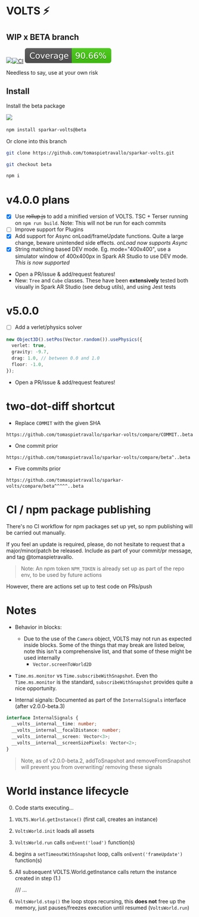 # VOLTS ⚡️

## WIP x BETA branch

![](https://img.shields.io/npm/v/sparkar-volts/beta?color=informational&label=npm)[![CI](https://github.com/tomaspietravallo/sparkar-volts/actions/workflows/test.yml/badge.svg?branch=beta)](https://github.com/tomaspietravallo/sparkar-volts/actions/workflows/test.yml) ![](coverage/badge.svg)

Needless to say, use at your own risk

## Install

Install the beta package

![](https://img.shields.io/npm/v/sparkar-volts/beta?color=informational&label=npm)

```bash
npm install sparkar-volts@beta
```

Or clone into this branch

```bash
git clone https://github.com/tomaspietravallo/sparkar-volts.git
```

```bash
git checkout beta
```

```bash
npm i
```

# v4.0.0 plans

- [x] Use <del>rollup.js</del> to add a minified version of VOLTS. TSC + Terser running on `npm run build`. Note: This will not be run for each commits
- [ ] Improve support for Plugins
- [x] Add support for Async onLoad/frameUpdate functions. Quite a large change, beware unintended side effects. _onLoad now supports Async_
- [x] String matching based DEV mode. Eg. mode="400x400", use a simulator window of 400x400px in Spark AR Studio to use DEV mode. _This is now supported_
- Open a PR/issue & add/request features!
- New: `Tree` and `Cube` classes. These have been **extensively** tested both visually in Spark AR Studio (see debug utils), and using Jest tests

# v5.0.0

- [ ] Add a verlet/physics solver

```ts
new Object3D().setPos(Vector.random()).usePhysics({
  verlet: true,
  gravity: -9.7,
  drag: 1.0, // between 0.0 and 1.0
  floor: -1.0,
});
```

- Open a PR/issue & add/request features!

# two-dot-diff shortcut

- Replace `COMMIT` with the given SHA

```
https://github.com/tomaspietravallo/sparkar-volts/compare/COMMIT..beta
```

- One commit prior

```
https://github.com/tomaspietravallo/sparkar-volts/compare/beta^..beta
```

- Five commits prior

```
https://github.com/tomaspietravallo/sparkar-volts/compare/beta^^^^^..beta
```

# CI / npm package publishing

There's no CI workflow for npm packages set up yet, so npm publishing will be carried out manually.

If you feel an update is required, please, do not hesitate to request that a major/minor/patch be released. Include as part of your commit/pr message, and tag @tomaspietravallo.

> Note: An npm token `NPM_TOKEN` is already set up as part of the repo env, to be used by future actions

However, there are actions set up to test code on PRs/push

# Notes

- Behavior in blocks:

  - Due to the use of the `Camera` object, VOLTS may not run as expected inside blocks. Some of the things that may break are listed below, note this isn't a comprehensive list, and that some of these might be used internally
    - `Vector.screenToWorld2D`

- `Time.ms.monitor` vs `Time.subscribeWithSnapshot`. Even tho `Time.ms.monitor` is the standard, `subscribeWithSnapshot` provides quite a nice opportunity.
- Internal signals:
  Documented as part of the `InternalSignals` interface (after v2.0.0-beta.3)

```ts
interface InternalSignals {
  __volts__internal__time: number;
  __volts__internal__focalDistance: number;
  __volts__internal__screen: Vector<3>;
  __volts__internal__screenSizePixels: Vector<2>;
}
```

> Note, as of v2.0.0-beta.2, addToSnapshot and removeFromSnapshot will prevent you from overwriting/ removing these signals

# World instance lifecycle

0. Code starts executing...
1. `VOLTS.World.getInstance()` (first call, creates an instance)
2. `VoltsWorld.init` loads all assets
3. `VoltsWorld.run` calls `onEvent('load')` function(s)
4. begins a `setTimeoutWithSnapshot` loop, calls `onEvent('frameUpdate')` function(s)
5. All subsequent VOLTS.World.getInstance calls return the instance created in step (1.)

   /// ...

6. `VoltsWorld.stop()` the loop stops recursing, this **does not** free up the memory, just pauses/freezes execution until resumed \(`VoltsWorld.run`\)
